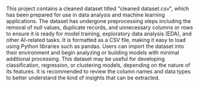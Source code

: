 This project contains a cleaned dataset titled "cleaned dataset.csv", which has been prepared for use in data analysis and machine learning applications. The dataset has undergone preprocessing steps including the removal of null values, duplicate records, and unnecessary columns or rows to ensure it is ready for model training, exploratory data analysis (EDA), and other AI-related tasks. It is formatted as a CSV file, making it easy to load using Python libraries such as pandas. Users can import the dataset into their environment and begin analyzing or building models with minimal additional processing. This dataset may be useful for developing classification, regression, or clustering models, depending on the nature of its features. It is recommended to review the column names and data types to better understand the kind of insights that can be extracted. 

